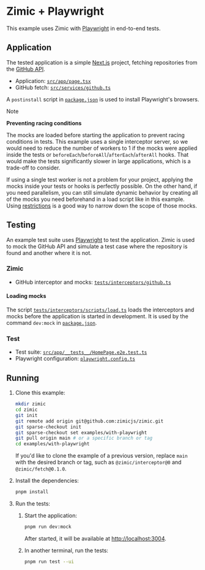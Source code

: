 <h1>
  Zimic + Playwright
</h2>

This example uses Zimic with [Playwright](https://playwright.dev) in end-to-end tests.

## Application

The tested application is a simple [Next.js](https://nextjs.org) project, fetching repositories from the
[GitHub API](https://docs.github.com/en/rest).

- Application: [`src/app/page.tsx`](./src/app/page.tsx)
- GitHub fetch: [`src/services/github.ts`](./src/services/github.ts)

A `postinstall` script in [`package.json`](./package.json) is used to install Playwright's browsers.

> [!NOTE]
>
> **Preventing racing conditions**
>
> The mocks are loaded before starting the application to prevent racing conditions in tests. This example uses a single
> interceptor server, so we would need to reduce the number of workers to 1 if the mocks were applied inside the tests
> or `beforeEach`/`beforeAll`/`afterEach`/`afterAll` hooks. That would make the tests significantly slower in large
> applications, which is a trade-off to consider.
>
> If using a single test worker is not a problem for your project, applying the mocks inside your tests or hooks is
> perfectly possible. On the other hand, if you need parallelism, you can still simulate dynamic behavior by creating
> all of the mocks you need beforehand in a load script like in this example. Using
> [restrictions](https://github.com/zimicjs/zimic/wiki/api‐zimic‐interceptor‐http#http-handlerwithrestriction) is a good
> way to narrow down the scope of those mocks.

## Testing

An example test suite uses [Playwright](https://playwright.dev) to test the application. Zimic is used to mock the
GitHub API and simulate a test case where the repository is found and another where it is not.

### Zimic

- GitHub interceptor and mocks: [`tests/interceptors/github.ts`](./tests/interceptors/github.ts)

#### Loading mocks

The script [`tests/interceptors/scripts/load.ts`](./tests/interceptors/scripts/load.ts) loads the interceptors and mocks
before the application is started in development. It is used by the command `dev:mock` in
[`package.json`](./package.json).

### Test

- Test suite: [`src/app/__tests__/HomePage.e2e.test.ts`](./src/app/__tests__/HomePage.e2e.test.ts)
- Playwright configuration: [`playwright.config.ts`](./playwright.config.ts)

## Running

1. Clone this example:

   ```bash
   mkdir zimic
   cd zimic
   git init
   git remote add origin git@github.com:zimicjs/zimic.git
   git sparse-checkout init
   git sparse-checkout set examples/with-playwright
   git pull origin main # or a specific branch or tag
   cd examples/with-playwright
   ```

   If you'd like to clone the example of a previous version, replace `main` with the desired branch or tag, such as
   `@zimic/interceptor@0` and `@zimic/fetch@0.1.0`.

2. Install the dependencies:

   ```bash
   pnpm install
   ```

3. Run the tests:

   1. Start the application:

      ```bash
      pnpm run dev:mock
      ```

      After started, it will be available at [http://localhost:3004](http://localhost:3004).

   2. In another terminal, run the tests:

      ```bash
      pnpm run test --ui
      ```
